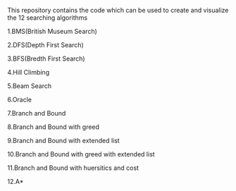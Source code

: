 This repository contains the code which can be used to create and visualize the 12 searching algorithms 

1.BMS(British Museum Search)

2.DFS(Depth First Search)

3.BFS(Bredth First Search)

4.Hill Climbing

5.Beam Search

6.Oracle

7.Branch and Bound

8.Branch and Bound with greed

9.Branch and Bound with extended list

10.Branch and Bound with greed with extended list

11.Branch and Bound with huersitics and cost

12.A*
